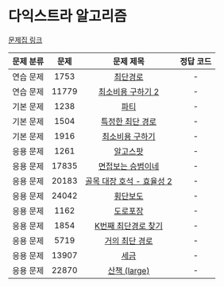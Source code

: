 # 다익스트라 알고리즘



[문제집 링크](https://www.acmicpc.net/workbook/view/10433)

| 문제 분류 | 문제    | 문제 제목                                                     | 정답 코드 |
|:-----:|:-----:|:---------------------------------------------------------:|:-----:|
| 연습 문제 | 1753  | [최단경로](https://www.acmicpc.net/problem/1753)              | -     |
| 연습 문제 | 11779 | [최소비용 구하기 2](https://www.acmicpc.net/problem/11779)       | -     |
| 기본 문제 | 1238  | [파티](https://www.acmicpc.net/problem/1238)                | -     |
| 기본 문제 | 1504  | [특정한 최단 경로](https://www.acmicpc.net/problem/1504)         | -     |
| 기본 문제 | 1916  | [최소비용 구하기](https://www.acmicpc.net/problem/1916)          | -     |
| 응용 문제 | 1261  | [알고스팟](https://www.acmicpc.net/problem/1261)              | -     |
| 응용 문제 | 17835 | [면접보는 승범이네](https://www.acmicpc.net/problem/17835)        | -     |
| 응용 문제 | 20183 | [골목 대장 호석 - 효율성 2](https://www.acmicpc.net/problem/20183) | -     |
| 응용 문제 | 24042 | [횡단보도](https://www.acmicpc.net/problem/24042)             | -     |
| 응용 문제 | 1162  | [도로포장](https://www.acmicpc.net/problem/1162)              | -     |
| 응용 문제 | 1854  | [K번째 최단경로 찾기](https://www.acmicpc.net/problem/1854)       | -     |
| 응용 문제 | 5719  | [거의 최단 경로](https://www.acmicpc.net/problem/5719)          | -     |
| 응용 문제 | 13907 | [세금](https://www.acmicpc.net/problem/13907)               | -     |
| 응용 문제 | 22870 | [산책 (large)](https://www.acmicpc.net/problem/22870)       | -     |
